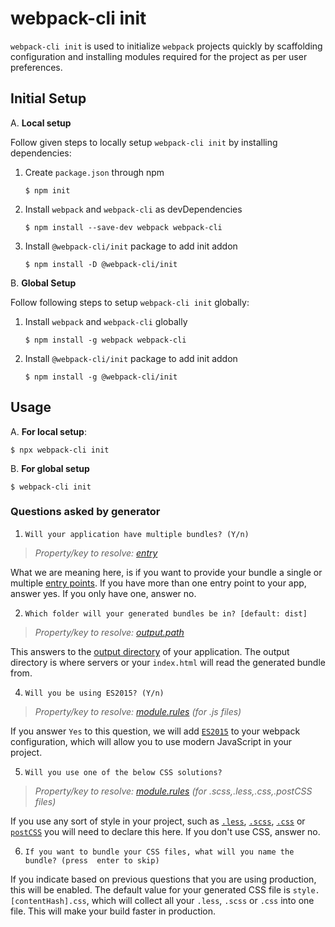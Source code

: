 # webpack-cli init

`webpack-cli init` is used to initialize `webpack` projects quickly by scaffolding configuration and installing modules required for the project as per user preferences.

## Initial Setup
A. **Local setup**

Follow given steps to locally setup `webpack-cli init` by installing dependencies:
1. Create `package.json` through npm

	```shell
	$ npm init
	```

2. Install `webpack` and `webpack-cli` as devDependencies

	```shell
    $ npm install --save-dev webpack webpack-cli
    ```

3. Install `@webpack-cli/init` package to add init addon

	```shell
    $ npm install -D @webpack-cli/init
    ```
	
B. **Global Setup**

Follow following steps to setup `webpack-cli init` globally:
1. Install `webpack` and `webpack-cli` globally
	```shell
	$ npm install -g webpack webpack-cli
	```
	
2. Install `@webpack-cli/init` package to add init addon
	```shell
	$ npm install -g @webpack-cli/init
	```
    
## Usage
A. **For local setup**:
```shell
$ npx webpack-cli init
```

B. **For global setup**
```shell
$ webpack-cli init
```

### Questions asked by generator

1. `Will your application have multiple bundles? (Y/n)`

> *Property/key to resolve: [entry](https://webpack.js.org/configuration/entry-context/#entry)*

What we are meaning here, is if you want to provide your bundle a single or multiple [entry points](https://webpack.js.org/configuration/entry-context/#entry). If you have more than one entry point to your app, answer yes. If you only have one, answer no.

2. `Which folder will your generated bundles be in? [default: dist]`

> *Property/key to resolve: [output.path](https://webpack.js.org/configuration/output/#output-path)*

This answers to the [output directory](https://webpack.js.org/configuration/output/#output-path) of your application. The output directory is where servers or your `index.html` will read the generated bundle from.

4. `Will you be using ES2015? (Y/n)`

> *Property/key to resolve: [module.rules](https://webpack.js.org/configuration/module/#module-rules) (for .js files)*

If you answer `Yes` to this question, we will add [`ES2015`](https://babeljs.io/learn-es2015/) to your webpack configuration, which will allow you to use modern JavaScript in your project.

5. `Will you use one of the below CSS solutions?`

> *Property/key to resolve: [module.rules](https://webpack.js.org/configuration/module/#module-rules) (for .scss,.less,.css,.postCSS files)*

If you use any sort of style in your project, such as [`.less`](http://lesscss.org/), [`.scss`](http://sass-lang.com/),  [`.css`](https://developer.mozilla.org/en-US/docs/Web/CSS) or [`postCSS`](http://postcss.org/) you will need to declare this here. If you don't use CSS, answer no.

6. `If you want to bundle your CSS files, what will you name the bundle? (press 
enter to skip)`

If you indicate based on previous questions that you are using production, this will be enabled. The default value for your generated CSS file is `style.[contentHash].css`, which will collect all your `.less`, `.scss` or `.css` into one file. This will make your build faster in production.
